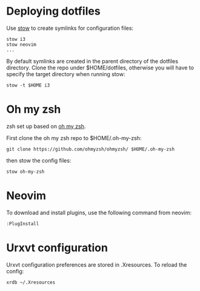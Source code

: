 # Deploying dotfiles
Use [stow](https://www.gnu.org/software/stow/) to create symlinks for configuration files:
```
stow i3
stow neovim
...
```

By default symlinks are created in the parent directory of the dotfiles directory. Clone the repo under $HOME/dotfiles, otherwise you will have to specify the target directory when running stow:
```
stow -t $HOME i3
```

# Oh my zsh
zsh set up based on [oh my zsh](https://ohmyz.sh/).

First clone the oh my zsh repo to $HOME/.oh-my-zsh:
```
git clone https://github.com/ohmyzsh/ohmyzsh/ $HOME/.oh-my-zsh
```

then stow the config files:
```
stow oh-my-zsh
```

# Neovim
To download and install plugins, use the following command from neovim:
```
:PlugInstall
```

# Urxvt configuration
Urxvt configuration preferences are stored in .Xresources. To reload the config:
```
xrdb ~/.Xresources
```
